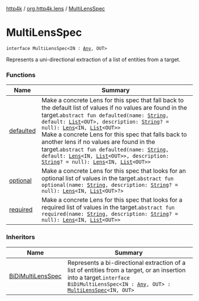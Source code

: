 [http4k](../../index.md) / [org.http4k.lens](../index.md) / [MultiLensSpec](./index.md)

# MultiLensSpec

`interface MultiLensSpec<IN : `[`Any`](https://kotlinlang.org/api/latest/jvm/stdlib/kotlin/-any/index.html)`, OUT>`

Represents a uni-directional extraction of a list of entities from a target.

### Functions

| Name | Summary |
|---|---|
| [defaulted](defaulted.md) | Make a concrete Lens for this spec that fall back to the default list of values if no values are found in the target.`abstract fun defaulted(name: `[`String`](https://kotlinlang.org/api/latest/jvm/stdlib/kotlin/-string/index.html)`, default: `[`List`](https://kotlinlang.org/api/latest/jvm/stdlib/kotlin.collections/-list/index.html)`<OUT>, description: `[`String`](https://kotlinlang.org/api/latest/jvm/stdlib/kotlin/-string/index.html)`? = null): `[`Lens`](../-lens/index.md)`<IN, `[`List`](https://kotlinlang.org/api/latest/jvm/stdlib/kotlin.collections/-list/index.html)`<OUT>>`<br>Make a concrete Lens for this spec that falls back to another lens if no values are found in the target.`abstract fun defaulted(name: `[`String`](https://kotlinlang.org/api/latest/jvm/stdlib/kotlin/-string/index.html)`, default: `[`Lens`](../-lens/index.md)`<IN, `[`List`](https://kotlinlang.org/api/latest/jvm/stdlib/kotlin.collections/-list/index.html)`<OUT>>, description: `[`String`](https://kotlinlang.org/api/latest/jvm/stdlib/kotlin/-string/index.html)`? = null): `[`Lens`](../-lens/index.md)`<IN, `[`List`](https://kotlinlang.org/api/latest/jvm/stdlib/kotlin.collections/-list/index.html)`<OUT>>` |
| [optional](optional.md) | Make a concrete Lens for this spec that looks for an optional list of values in the target.`abstract fun optional(name: `[`String`](https://kotlinlang.org/api/latest/jvm/stdlib/kotlin/-string/index.html)`, description: `[`String`](https://kotlinlang.org/api/latest/jvm/stdlib/kotlin/-string/index.html)`? = null): `[`Lens`](../-lens/index.md)`<IN, `[`List`](https://kotlinlang.org/api/latest/jvm/stdlib/kotlin.collections/-list/index.html)`<OUT>?>` |
| [required](required.md) | Make a concrete Lens for this spec that looks for a required list of values in the target.`abstract fun required(name: `[`String`](https://kotlinlang.org/api/latest/jvm/stdlib/kotlin/-string/index.html)`, description: `[`String`](https://kotlinlang.org/api/latest/jvm/stdlib/kotlin/-string/index.html)`? = null): `[`Lens`](../-lens/index.md)`<IN, `[`List`](https://kotlinlang.org/api/latest/jvm/stdlib/kotlin.collections/-list/index.html)`<OUT>>` |

### Inheritors

| Name | Summary |
|---|---|
| [BiDiMultiLensSpec](../-bi-di-multi-lens-spec/index.md) | Represents a bi-directional extraction of a list of entities from a target, or an insertion into a target.`interface BiDiMultiLensSpec<IN : `[`Any`](https://kotlinlang.org/api/latest/jvm/stdlib/kotlin/-any/index.html)`, OUT> : `[`MultiLensSpec`](./index.md)`<IN, OUT>` |
